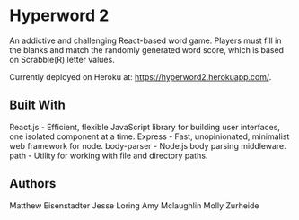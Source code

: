 # Hyperword 2

An addictive and challenging React-based word game. Players must fill in the blanks and match the randomly generated word score, which is based on Scrabble(R) letter values.

Currently deployed on Heroku at: https://hyperword2.herokuapp.com/.

## Built With
React.js - Efficient, flexible JavaScript library for building user interfaces, one isolated component at a time.
Express - Fast, unopinionated, minimalist web framework for node.
body-parser - Node.js body parsing middleware.
path - Utility for working with file and directory paths.

## Authors
Matthew Eisenstadter 
Jesse Loring 
Amy Mclaughlin 
Molly Zurheide
